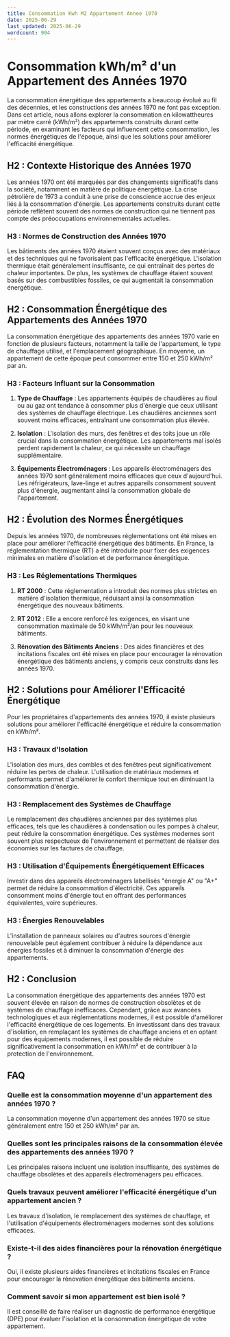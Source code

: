 ```yaml
---
title: Consommation Kwh M2 Appartement Annee 1970
date: 2025-06-29
last_updated: 2025-06-29
wordcount: 904
---
```


# Consommation kWh/m² d'un Appartement des Années 1970

La consommation énergétique des appartements a beaucoup évolué au fil des décennies, et les constructions des années 1970 ne font pas exception. Dans cet article, nous allons explorer la consommation en kilowattheures par mètre carré (kWh/m²) des appartements construits durant cette période, en examinant les facteurs qui influencent cette consommation, les normes énergétiques de l'époque, ainsi que les solutions pour améliorer l'efficacité énergétique.

## H2 : Contexte Historique des Années 1970

Les années 1970 ont été marquées par des changements significatifs dans la société, notamment en matière de politique énergétique. La crise pétrolière de 1973 a conduit à une prise de conscience accrue des enjeux liés à la consommation d'énergie. Les appartements construits durant cette période reflètent souvent des normes de construction qui ne tiennent pas compte des préoccupations environnementales actuelles.

### H3 : Normes de Construction des Années 1970

Les bâtiments des années 1970 étaient souvent conçus avec des matériaux et des techniques qui ne favorisaient pas l'efficacité énergétique. L'isolation thermique était généralement insuffisante, ce qui entraînait des pertes de chaleur importantes. De plus, les systèmes de chauffage étaient souvent basés sur des combustibles fossiles, ce qui augmentait la consommation énergétique.

## H2 : Consommation Énergétique des Appartements des Années 1970

La consommation énergétique des appartements des années 1970 varie en fonction de plusieurs facteurs, notamment la taille de l'appartement, le type de chauffage utilisé, et l'emplacement géographique. En moyenne, un appartement de cette époque peut consommer entre 150 et 250 kWh/m² par an.

### H3 : Facteurs Influant sur la Consommation

1. **Type de Chauffage** : Les appartements équipés de chaudières au fioul ou au gaz ont tendance à consommer plus d'énergie que ceux utilisant des systèmes de chauffage électrique. Les chaudières anciennes sont souvent moins efficaces, entraînant une consommation plus élevée.

2. **Isolation** : L'isolation des murs, des fenêtres et des toits joue un rôle crucial dans la consommation énergétique. Les appartements mal isolés perdent rapidement la chaleur, ce qui nécessite un chauffage supplémentaire.

3. **Équipements Électroménagers** : Les appareils électroménagers des années 1970 sont généralement moins efficaces que ceux d'aujourd'hui. Les réfrigérateurs, lave-linge et autres appareils consomment souvent plus d'énergie, augmentant ainsi la consommation globale de l'appartement.

## H2 : Évolution des Normes Énergétiques

Depuis les années 1970, de nombreuses réglementations ont été mises en place pour améliorer l'efficacité énergétique des bâtiments. En France, la réglementation thermique (RT) a été introduite pour fixer des exigences minimales en matière d'isolation et de performance énergétique.

### H3 : Les Réglementations Thermiques

1. **RT 2000** : Cette réglementation a introduit des normes plus strictes en matière d'isolation thermique, réduisant ainsi la consommation énergétique des nouveaux bâtiments.

2. **RT 2012** : Elle a encore renforcé les exigences, en visant une consommation maximale de 50 kWh/m²/an pour les nouveaux bâtiments.

3. **Rénovation des Bâtiments Anciens** : Des aides financières et des incitations fiscales ont été mises en place pour encourager la rénovation énergétique des bâtiments anciens, y compris ceux construits dans les années 1970.

## H2 : Solutions pour Améliorer l'Efficacité Énergétique

Pour les propriétaires d'appartements des années 1970, il existe plusieurs solutions pour améliorer l'efficacité énergétique et réduire la consommation en kWh/m².

### H3 : Travaux d'Isolation

L'isolation des murs, des combles et des fenêtres peut significativement réduire les pertes de chaleur. L'utilisation de matériaux modernes et performants permet d'améliorer le confort thermique tout en diminuant la consommation d'énergie.

### H3 : Remplacement des Systèmes de Chauffage

Le remplacement des chaudières anciennes par des systèmes plus efficaces, tels que les chaudières à condensation ou les pompes à chaleur, peut réduire la consommation énergétique. Ces systèmes modernes sont souvent plus respectueux de l'environnement et permettent de réaliser des économies sur les factures de chauffage.

### H3 : Utilisation d'Équipements Énergétiquement Efficaces

Investir dans des appareils électroménagers labellisés "énergie A" ou "A+" permet de réduire la consommation d'électricité. Ces appareils consomment moins d'énergie tout en offrant des performances équivalentes, voire supérieures.

### H3 : Énergies Renouvelables

L'installation de panneaux solaires ou d'autres sources d'énergie renouvelable peut également contribuer à réduire la dépendance aux énergies fossiles et à diminuer la consommation d'énergie des appartements.

## H2 : Conclusion

La consommation énergétique des appartements des années 1970 est souvent élevée en raison de normes de construction obsolètes et de systèmes de chauffage inefficaces. Cependant, grâce aux avancées technologiques et aux réglementations modernes, il est possible d'améliorer l'efficacité énergétique de ces logements. En investissant dans des travaux d'isolation, en remplaçant les systèmes de chauffage anciens et en optant pour des équipements modernes, il est possible de réduire significativement la consommation en kWh/m² et de contribuer à la protection de l'environnement.

## FAQ

### Quelle est la consommation moyenne d'un appartement des années 1970 ?

La consommation moyenne d'un appartement des années 1970 se situe généralement entre 150 et 250 kWh/m² par an.

### Quelles sont les principales raisons de la consommation élevée des appartements des années 1970 ?

Les principales raisons incluent une isolation insuffisante, des systèmes de chauffage obsolètes et des appareils électroménagers peu efficaces.

### Quels travaux peuvent améliorer l'efficacité énergétique d'un appartement ancien ?

Les travaux d'isolation, le remplacement des systèmes de chauffage, et l'utilisation d'équipements électroménagers modernes sont des solutions efficaces.

### Existe-t-il des aides financières pour la rénovation énergétique ?

Oui, il existe plusieurs aides financières et incitations fiscales en France pour encourager la rénovation énergétique des bâtiments anciens.

### Comment savoir si mon appartement est bien isolé ?

Il est conseillé de faire réaliser un diagnostic de performance énergétique (DPE) pour évaluer l'isolation et la consommation énergétique de votre appartement.